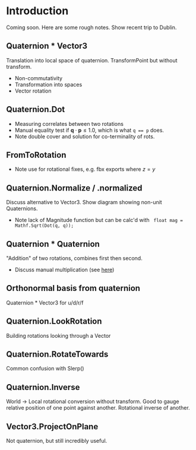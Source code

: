 # Introduction
Coming soon. Here are some rough notes. Show recent trip to Dublin.

## Quaternion * Vector3
Translation into local space of quaternion. TransformPoint but without transform.
- Non-commutativity
- Transformation into spaces
- Vector rotation

## Quaternion.Dot
- Measuring correlates between two rotations
- Manual equality test if $\mathbf{q} \cdot \mathbf{p} \leqslant 1.0$, which is what `q == p` does.
- Note double cover and solution for co-terminality of rots. 

## FromToRotation
- Note use for rotational fixes, e.g. fbx exports where $z = y$

## Quaternion.Normalize / .normalized
Discuss alternative to Vector3. Show diagram showing non-unit Quaternions.
- Note lack of Magnitude function but can be calc'd with ` float mag = Mathf.Sqrt(Dot(q, q));`

## Quaternion * Quaternion
"Addition" of two rotations, combines first then second.
- Discuss manual multiplication (see [here](https://github.com/Unity-Technologies/UnityCsReference/blob/master/Runtime/Export/Math/Quaternion.cs))

## Orthonormal basis from quaternion
Quaternion * Vector3 for u/d/r/f

## Quaternion.LookRotation
Building rotations looking through a Vector

## Quaternion.RotateTowards
Common confusion with Slerp()

## Quaternion.Inverse
World -> Local rotational conversion without transform. Good to gauge relative position of one point against another. Rotational inverse of another.

## Vector3.ProjectOnPlane
Not quaternion, but still incredibly useful.